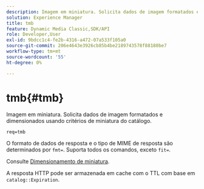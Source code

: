 ```yaml
---
description: Imagem em miniatura. Solicita dados de imagem formatados e dimensionados usando critérios de miniatura do catálogo.
solution: Experience Manager
title: tmb
feature: Dynamic Media Classic,SDK/API
role: Developer,User
exl-id: 9bdcc1c4-fe2b-4316-a472-07a533f105a0
source-git-commit: 206e4643e3926cb85b4be2189743578f88180be7
workflow-type: tm+mt
source-wordcount: '55'
ht-degree: 0%

---
```


# tmb{#tmb}

Imagem em miniatura. Solicita dados de imagem formatados e dimensionados usando critérios de miniatura do catálogo.

`req=tmb`

O formato de dados de resposta e o tipo de MIME de resposta são determinados por `fmt=`. Suporta todos os comandos, exceto `fit=`.

Consulte [Dimensionamento de miniatura](../../../../../../is-api/http-ref/image-serving-api-ref/c-http-protocol-reference/c-notes-on-server-behavior/r-thumbnail-scaling.md#reference-0f71817f721d4913b34816758d69b07f).

A resposta HTTP pode ser armazenada em cache com o TTL com base em `catalog::Expiration`.
